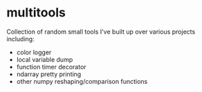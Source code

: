 # multitools

Collection of random small tools I've built up over various projects including:
  - color logger
  - local variable dump
  - function timer decorator
  - ndarray pretty printing
  - other numpy reshaping/comparison functions